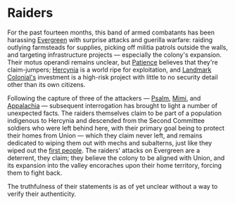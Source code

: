 # Raiders

For the past fourteen months, this band of armed combatants has been harassing [Evergreen](../places/evergreen.md) with surprise attacks and guerilla warfare: raiding outlying farmsteads for supplies, picking off militia patrols outside the walls, and targeting infrastructure projects — especially the colony's expansion. Their motus operandi remains unclear, but [Patience](../people/landmark/patience.md) believes that they're claim-jumpers; [Hercynia](../things/hercynia.md) is a world ripe for exploitation, and [Landmark Colonial's](../factions/landmark-colonial.md) investment is a high-risk project with little to no security detail other than its own citizens.

Following the capture of three of the attackers — [Psalm](../people/huc/psalm.md), [Mimi](../people/huc/mimi.md), and [Appalachia](../people/huc/appalachia.md) — subsequent interrogation has brought to light a number of unexpected facts. The raiders themselves claim to be part of a population indigenous to Hercynia and descended from the Second Committee soldiers who were left behind here, with their primary goal being to protect their homes from Union — which they claim never left, and remains dedicated to wiping them out with mechs and subalterns, just like they wiped out the [first people](../things/egregorians.md). The raiders' attacks on Evergreen are a deterrent, they claim; they believe the colony to be aligned with Union, and its expansion into the valley encoraches upon their home territory, forcing them to fight back.

The truthfulness of their statements is as of yet unclear without a way to verify their authenticity.

